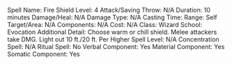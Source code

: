 
Spell Name: Fire Shield
Level: 4
Attack/Saving Throw: N/A
Duration: 10 minutes
Damage/Heal: N/A
Damage Type: N/A
Casting Time: 
Range: Self
Target/Area: N/A
Components: N/A
Cost: N/A
Class: Wizard
School: Evocation
Additional Detail: Choose warm or chill shield. Melee attackers take DMG. Light out 10 ft./20 ft.
Per Higher Spell Level: N/A
Concentration Spell: N/A
Ritual Spell: No
Verbal Component: Yes
Material Component: Yes
Somatic Component: Yes
